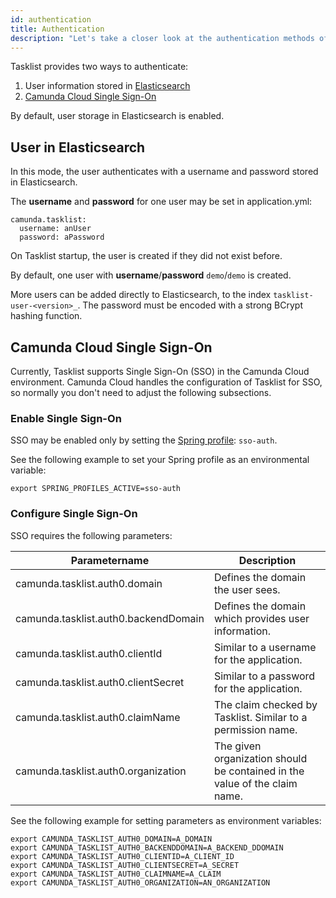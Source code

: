```yaml
---
id: authentication
title: Authentication
description: "Let's take a closer look at the authentication methods of Tasklist."
---
```


Tasklist provides two ways to authenticate:

1. User information stored in [Elasticsearch](#user-in-elasticsearch)
2. [Camunda Cloud Single Sign-On](#camunda-cloud-single-sign-on)

By default, user storage in Elasticsearch is enabled.

## User in Elasticsearch

In this mode, the user authenticates with a username and password stored in Elasticsearch.

The **username** and **password** for one user may be set in application.yml:

```
camunda.tasklist:
  username: anUser
  password: aPassword
```

On Tasklist startup, the user is created if they did not exist before.

By default, one user with **username**/**password** `demo`/`demo` is created.

More users can be added directly to Elasticsearch, to the index `tasklist-user-<version>_`. The password must be encoded with a strong BCrypt hashing function.

## Camunda Cloud Single Sign-On

Currently, Tasklist supports Single Sign-On (SSO) in the Camunda Cloud environment. Camunda Cloud handles the configuration of Tasklist for SSO, so normally you don't need to adjust the following subsections.

### Enable Single Sign-On

SSO may be enabled only by setting the [Spring profile](https://docs.spring.io/spring-boot/docs/current/reference/html/spring-boot-features.html#boot-features-profiles): `sso-auth`.

See the following example to set your Spring profile as an environmental variable:

```
export SPRING_PROFILES_ACTIVE=sso-auth
```

### Configure Single Sign-On

SSO requires the following parameters:

Parametername | Description
--------------|-------------
camunda.tasklist.auth0.domain | Defines the domain the user sees.
camunda.tasklist.auth0.backendDomain | Defines the domain which provides user information.
camunda.tasklist.auth0.clientId | Similar to a username for the application.
camunda.tasklist.auth0.clientSecret | Similar to a password for the application.
camunda.tasklist.auth0.claimName | The claim checked by Tasklist. Similar to a permission name.
camunda.tasklist.auth0.organization | The given organization should be contained in the value of the claim name.

See the following example for setting parameters as environment variables:

```
export CAMUNDA_TASKLIST_AUTH0_DOMAIN=A_DOMAIN
export CAMUNDA_TASKLIST_AUTH0_BACKENDDOMAIN=A_BACKEND_DDOMAIN
export CAMUNDA_TASKLIST_AUTH0_CLIENTID=A_CLIENT_ID
export CAMUNDA_TASKLIST_AUTH0_CLIENTSECRET=A_SECRET
export CAMUNDA_TASKLIST_AUTH0_CLAIMNAME=A_CLAIM
export CAMUNDA_TASKLIST_AUTH0_ORGANIZATION=AN_ORGANIZATION
```
